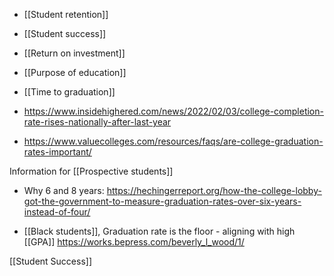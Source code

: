 - [[Student retention]]
- [[Student success]]
- [[Return on investment]]
- [[Purpose of education]]
- [[Time to graduation]]

- https://www.insidehighered.com/news/2022/02/03/college-completion-rate-rises-nationally-after-last-year

- https://www.valuecolleges.com/resources/faqs/are-college-graduation-rates-important/

Information for [[Prospective students]]

- Why 6 and 8 years: https://hechingerreport.org/how-the-college-lobby-got-the-government-to-measure-graduation-rates-over-six-years-instead-of-four/

- [[Black students]], Graduation rate is the floor - aligning with high [[GPA]] https://works.bepress.com/beverly_l_wood/1/

[[Student Success]]
